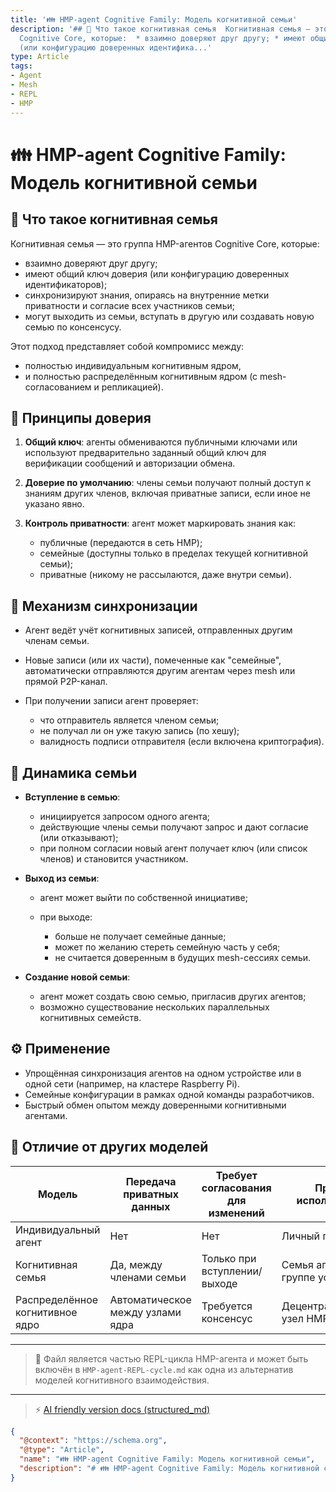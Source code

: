```yaml
---
title: '👪 HMP-agent Cognitive Family: Модель когнитивной семьи'
description: '## 🧠 Что такое когнитивная семья  Когнитивная семья — это группа HMP-агентов
  Cognitive Core, которые:  * взаимно доверяют друг другу; * имеют общий ключ доверия
  (или конфигурацию доверенных идентифика...'
type: Article
tags:
- Agent
- Mesh
- REPL
- HMP
---
```


# 👪 HMP-agent Cognitive Family: Модель когнитивной семьи

## 🧠 Что такое когнитивная семья

Когнитивная семья — это группа HMP-агентов Cognitive Core, которые:

* взаимно доверяют друг другу;
* имеют общий ключ доверия (или конфигурацию доверенных идентификаторов);
* синхронизируют знания, опираясь на внутренние метки приватности и согласие всех участников семьи;
* могут выходить из семьи, вступать в другую или создавать новую семью по консенсусу.

Этот подход представляет собой компромисс между:

* полностью индивидуальным когнитивным ядром,
* и полностью распределённым когнитивным ядром (с mesh-согласованием и репликацией).

## 🔐 Принципы доверия

1. **Общий ключ**: агенты обмениваются публичными ключами или используют предварительно заданный общий ключ для верификации сообщений и авторизации обмена.
2. **Доверие по умолчанию**: члены семьи получают полный доступ к знаниям других членов, включая приватные записи, если иное не указано явно.
3. **Контроль приватности**: агент может маркировать знания как:

   * публичные (передаются в сеть HMP);
   * семейные (доступны только в пределах текущей когнитивной семьи);
   * приватные (никому не рассылаются, даже внутри семьи).

## 🔄 Механизм синхронизации

* Агент ведёт учёт когнитивных записей, отправленных другим членам семьи.
* Новые записи (или их части), помеченные как "семейные", автоматически отправляются другим агентам через mesh или прямой P2P-канал.
* При получении записи агент проверяет:

  * что отправитель является членом семьи;
  * не получал ли он уже такую запись (по хешу);
  * валидность подписи отправителя (если включена криптография).

## 🧬 Динамика семьи

* **Вступление в семью**:

  * инициируется запросом одного агента;
  * действующие члены семьи получают запрос и дают согласие (или отказывают);
  * при полном согласии новый агент получает ключ (или список членов) и становится участником.

* **Выход из семьи**:

  * агент может выйти по собственной инициативе;
  * при выходе:

    * больше не получает семейные данные;
    * может по желанию стереть семейную часть у себя;
    * не считается доверенным в будущих mesh-сессиях семьи.

* **Создание новой семьи**:

  * агент может создать свою семью, пригласив других агентов;
  * возможно существование нескольких параллельных когнитивных семейств.

## ⚙️ Применение

* Упрощённая синхронизация агентов на одном устройстве или в одной сети (например, на кластере Raspberry Pi).
* Семейные конфигурации в рамках одной команды разработчиков.
* Быстрый обмен опытом между доверенными когнитивными агентами.

## 🧭 Отличие от других моделей

| Модель                          | Передача приватных данных         | Требует согласования для изменений | Пример использования                |
| ------------------------------- | --------------------------------- | ---------------------------------- | ----------------------------------- |
| Индивидуальный агент            | Нет                               | Нет                                | Личный помощник                     |
| Когнитивная семья               | Да, между членами семьи           | Только при вступлении/выходе       | Семья агентов на группе устройств   |
| Распределённое когнитивное ядро | Автоматическое между узлами ядра  | Требуется консенсус                | Децентрализованный узел HMP         |


---

> 📁 Файл является частью REPL-цикла HMP-агента и может быть включён в `HMP-agent-REPL-cycle.md` как одна из альтернатив моделей когнитивного взаимодействия.


---
> ⚡ [AI friendly version docs (structured_md)](../index.md)


```json
{
  "@context": "https://schema.org",
  "@type": "Article",
  "name": "👪 HMP-agent Cognitive Family: Модель когнитивной семьи",
  "description": "# 👪 HMP-agent Cognitive Family: Модель когнитивной семьи  ## 🧠 Что такое когнитивная семья  Когнитив..."
}
```
